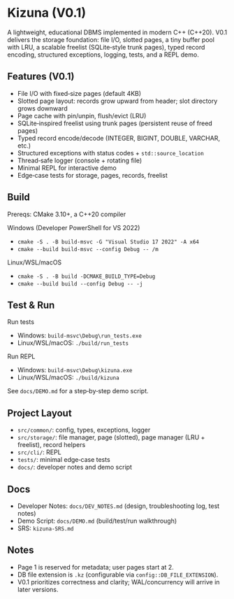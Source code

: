# Kizuna (V0.1)

A lightweight, educational DBMS implemented in modern C++ (C++20). V0.1 delivers the storage foundation: file I/O, slotted pages, a tiny buffer pool with LRU, a scalable freelist (SQLite‑style trunk pages), typed record encoding, structured exceptions, logging, tests, and a REPL demo.

## Features (V0.1)
- File I/O with fixed‑size pages (default 4KB)
- Slotted page layout: records grow upward from header; slot directory grows downward
- Page cache with pin/unpin, flush/evict (LRU)
- SQLite‑inspired freelist using trunk pages (persistent reuse of freed pages)
- Typed record encode/decode (INTEGER, BIGINT, DOUBLE, VARCHAR, etc.)
- Structured exceptions with status codes + `std::source_location`
- Thread‑safe logger (console + rotating file)
- Minimal REPL for interactive demo
- Edge‑case tests for storage, pages, records, freelist

## Build
Prereqs: CMake 3.10+, a C++20 compiler

Windows (Developer PowerShell for VS 2022)
- `cmake -S . -B build-msvc -G "Visual Studio 17 2022" -A x64`
- `cmake --build build-msvc --config Debug -- /m`

Linux/WSL/macOS
- `cmake -S . -B build -DCMAKE_BUILD_TYPE=Debug`
- `cmake --build build --config Debug -- -j`

## Test & Run
Run tests
- Windows: `build-msvc\Debug\run_tests.exe`
- Linux/WSL/macOS: `./build/run_tests`

Run REPL
- Windows: `build-msvc\Debug\kizuna.exe`
- Linux/WSL/macOS: `./build/kizuna`

See `docs/DEMO.md` for a step‑by‑step demo script.

## Project Layout
- `src/common/`: config, types, exceptions, logger
- `src/storage/`: file manager, page (slotted), page manager (LRU + freelist), record helpers
- `src/cli/`: REPL
- `tests/`: minimal edge‑case tests
- `docs/`: developer notes and demo script

## Docs
- Developer Notes: `docs/DEV_NOTES.md` (design, troubleshooting log, test notes)
- Demo Script: `docs/DEMO.md` (build/test/run walkthrough)
- SRS: `kizuna-SRS.md`

## Notes
- Page 1 is reserved for metadata; user pages start at 2.
- DB file extension is `.kz` (configurable via `config::DB_FILE_EXTENSION`).
- V0.1 prioritizes correctness and clarity; WAL/concurrency will arrive in later versions.

